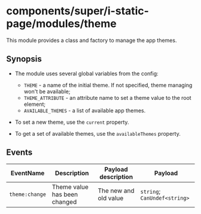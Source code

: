 # components/super/i-static-page/modules/theme

This module provides a class and factory to manage the app themes.

## Synopsis

* The module uses several global variables from the config:
  * `THEME` - a name of the initial theme. If not specified, theme managing won't be available;
  * `THEME_ATTRIBUTE` - an attribute name to set a theme value to the root element;
  * `AVAILABLE_THEMES` - a list of available app themes.

* To set a new theme, use the `current` property.

* To get a set of available themes, use the `availableThemes` property.

## Events

| EventName      | Description                  | Payload description   | Payload                      |
|----------------|------------------------------|-----------------------|------------------------------|
| `theme:change` | Theme value has been changed | The new and old value | `string`; `CanUndef<string>` |
